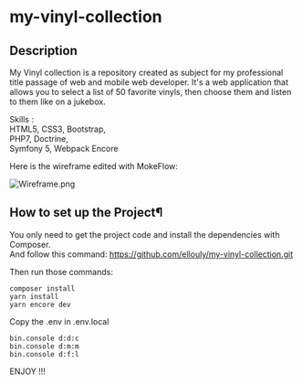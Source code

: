 # my-vinyl-collection

## Description

My Vinyl collection is a repository created as subject for my professional title passage of web and mobile web developer.
It's a web application that allows you to select a list of 50 favorite vinyls, then choose them and listen to them like on a jukebox.

Skills :  
HTML5, CSS3, Bootstrap,  
PHP7, Doctrine,  
Symfony 5, Webpack Encore

Here is the wireframe edited with MokeFlow:

![Wireframe.png](https://s3.amazonaws.com/assets.mockflow.com/app/wireframepro/company/C863afff9e49f64ea10e35b760f560d5d/projects/M748651f8bca21acc21fea14cbbb112831591796355280/pages/75b4fc1376a24c4db118aa94659139be/image/75b4fc1376a24c4db118aa94659139be.png)

## How to set up the Project¶

You only need to get the project code and install the dependencies with Composer.  
And follow this command:
https://github.com/ellouly/my-vinyl-collection.git  

Then run those commands:
```
composer install  
yarn install
yarn encore dev

```
Copy the .env in .env.local

```
bin.console d:d:c
bin.console d:m:m
bin.console d:f:l

```
ENJOY !!!
